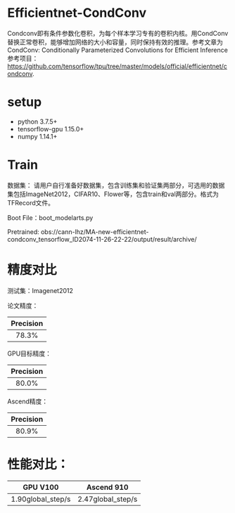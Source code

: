 # Efficientnet-CondConv
Condconv即有条件参数化卷积，为每个样本学习专有的卷积内核。用CondConv替换正常卷积，能够增加网络的大小和容量，同时保持有效的推理。参考文章为 CondConv: Conditionally Parameterized Convolutions for Efficient Inference   参考项目：https://github.com/tensorflow/tpu/tree/master/models/official/efficientnet/condconv.
   

# setup
* python 3.7.5+
* tensorflow-gpu 1.15.0+
* numpy 1.14.1+


# Train  

数据集： 请用户自行准备好数据集，包含训练集和验证集两部分，可选用的数据集包括ImageNet2012，CIFAR10、Flower等，包含train和val两部分。格式为TFRecord文件。

Boot File：boot_modelarts.py

Pretrained: obs://cann-lhz/MA-new-efficientnet-condconv_tensorflow_ID2074-11-26-22-22/output/result/archive/


# 精度对比
测试集：Imagenet2012

论文精度：

| Precision  |
| :--------: |
|   78.3%   |

GPU目标精度：

| Precision  |
| :--------: |
|   80.0%    |

Ascend精度：

| Precision  |
| :--------: |
|   80.9%    |


# 性能对比：

| GPU V100  | Ascend 910 | 
| :--------: | --------| 
|   1.90global_step/s  | 2.47global_step/s   | 



